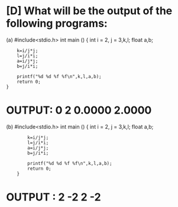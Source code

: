 # [D] What will be the output of the following programs:

(a) #include<stdio.h>
    int main ()
    {
        int i = 2, j = 3,k,l;
        float a,b;

        k=i/j*j;
        l=j/i*i;
        a=i/j*j;
        b=j/i*i;

        printf("%d %d %f %f\n",k,l,a,b);
        return 0;
    }
# OUTPUT: 0 2 0.0000 2.0000

(b)  #include<stdio.h>
     int main ()
        {
            int i = 2, j = 3,k,l;
            float a,b;

            k=i/j*j;
            l=j/i*i;
            a=i/j*j;
            b=j/i*i;

            printf("%d %d %f %f\n",k,l,a,b);
            return 0;
        }

# OUTPUT : 2 -2 2 -2 